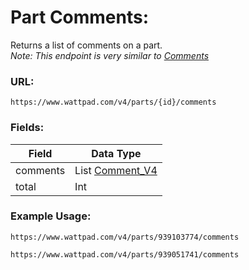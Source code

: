 # Part Comments:

Returns a list of comments on a part. \
*Note: This endpoint is very similar to [Comments](./Comments.md)*

### URL:

`https://www.wattpad.com/v4/parts/{id}/comments`

### Fields:

| Field | Data Type |
|-|-|
| comments | List [Comment_V4](../Data_Types/Comment_V4.md) |
| total | Int |

### Example Usage:

`https://www.wattpad.com/v4/parts/939103774/comments`

`https://www.wattpad.com/v4/parts/939051741/comments`